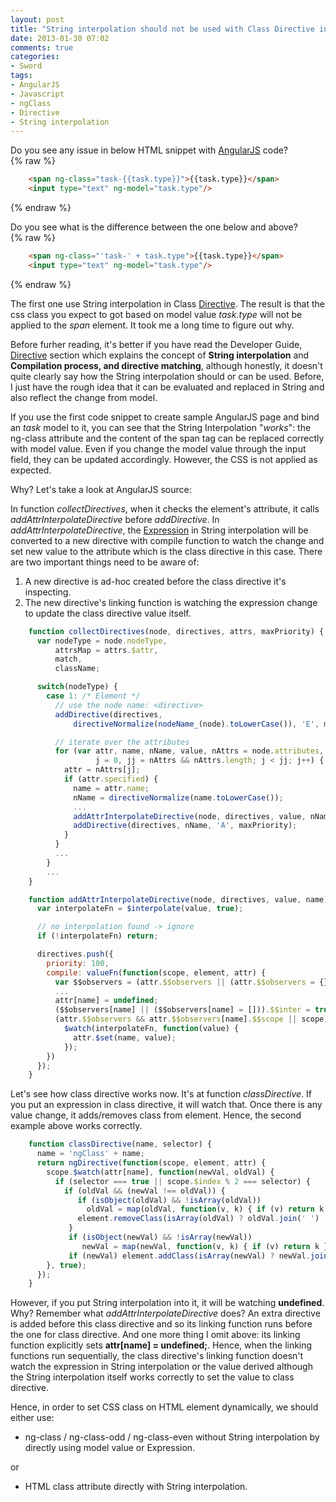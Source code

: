 ```yaml
---
layout: post
title: "String interpolation should not be used with Class Directive in AngularJS"
date: 2013-01-30 07:02
comments: true
categories:
- Sword
tags:
- AngularJS
- Javascript
- ngClass
- Directive
- String interpolation
---
```


[AngularJS]: http://angularjs.org
[Directive]: http://docs.angularjs.org/guide/directive
[Expression]: http://docs.angularjs.org/guide/expression

Do you see any issue in below HTML snippet with [AngularJS][] code?  
{% raw %}
``` html
    <span ng-class="task-{{task.type}}">{{task.type}}</span>
    <input type="text" ng-model="task.type"/>
```
{% endraw %}

Do you see what is the difference between the one below and above?  
{% raw %}
``` html
    <span ng-class="'task-' + task.type">{{task.type}}</span>
    <input type="text" ng-model="task.type"/>
```
{% endraw %}

The first one use String interpolation in Class [Directive][].  The result is that the css class you expect to got based on model value _task.type_ will not be applied to the _span_ element. It took me a long time to figure out why.  

Before furher reading, it's better if you have read the Developer Guide, [Directive][] section which explains the concept of **String interpolation** and **Compilation process, and directive matching**, although honestly, it doesn't quite clearly say how the String interpolation should or can be used.  Before, I just have the rough idea that it can be evaluated and replaced in String and also reflect the change from model.  

If you use the first code snippet to create sample AngularJS page and bind an _task_ model to it, you can see that the String Interpolation "_works_": the ng-class attribute and the content of the span tag can be replaced correctly with model value.  Even if you change the model value through the input field, they can be updated accordingly.  However, the CSS is not applied as expected.

Why?  Let's take a look at AngularJS source:  

In function _collectDirectives_, when it checks the element's attribute, it calls _addAttrInterpolateDirective_ before _addDirective_.  In _addAttrInterpolateDirective_, the [Expression][] in String interpolation will be converted to a new directive with compile function to watch the change and set new value to the attribute which is the class directive in this case.  There are two important things need to be aware of:  

1. A new directive is ad-hoc created before the class directive it's inspecting.  
2. The new directive's linking function is watching the expression change to update the class directive value itself.  

```javascript
    function collectDirectives(node, directives, attrs, maxPriority) {
      var nodeType = node.nodeType,
          attrsMap = attrs.$attr,
          match,
          className;

      switch(nodeType) {
        case 1: /* Element */
          // use the node name: <directive>
          addDirective(directives,
              directiveNormalize(nodeName_(node).toLowerCase()), 'E', maxPriority);

          // iterate over the attributes
          for (var attr, name, nName, value, nAttrs = node.attributes,
                   j = 0, jj = nAttrs && nAttrs.length; j < jj; j++) {
            attr = nAttrs[j];
            if (attr.specified) {
              name = attr.name;
              nName = directiveNormalize(name.toLowerCase());
              ...
              addAttrInterpolateDirective(node, directives, value, nName);
              addDirective(directives, nName, 'A', maxPriority);
            }
          }
          ...
        }
        ...
    }

    function addAttrInterpolateDirective(node, directives, value, name) {
      var interpolateFn = $interpolate(value, true);

      // no interpolation found -> ignore
      if (!interpolateFn) return;

      directives.push({
        priority: 100,
        compile: valueFn(function(scope, element, attr) {
          var $$observers = (attr.$$observers || (attr.$$observers = {}));
          ...
          attr[name] = undefined;
          ($$observers[name] || ($$observers[name] = [])).$$inter = true;
          (attr.$$observers && attr.$$observers[name].$$scope || scope).
            $watch(interpolateFn, function(value) {
              attr.$set(name, value);
            });
        })
      });
    }
```

Let's see how class directive works now.  It's at function _classDirective_.  If you put an expression in class directive, it will watch that.  Once there is any value change, it adds/removes class from element.  Hence, the second example above works correctly.  

```javascript
    function classDirective(name, selector) {
      name = 'ngClass' + name;
      return ngDirective(function(scope, element, attr) {
        scope.$watch(attr[name], function(newVal, oldVal) {
          if (selector === true || scope.$index % 2 === selector) {
            if (oldVal && (newVal !== oldVal)) {
               if (isObject(oldVal) && !isArray(oldVal))
                 oldVal = map(oldVal, function(v, k) { if (v) return k });
               element.removeClass(isArray(oldVal) ? oldVal.join(' ') : oldVal);
             }
             if (isObject(newVal) && !isArray(newVal))
                newVal = map(newVal, function(v, k) { if (v) return k });
             if (newVal) element.addClass(isArray(newVal) ? newVal.join(' ') : newVal);      }
        }, true);
      });
    }
```

However, if you put String interpolation into it, it will be watching **undefined**.  Why?  Remember what _addAttrInterpolateDirective_ does?  An extra directive is added before this class directive and so its linking function runs before the one for class directive.  And one more thing I omit above: its linking function explicitly sets **attr[name] = undefined;**.  Hence, when the linking functions run sequentially, the class directive's linking function doesn't watch the expression in String interpolation or the value derived although the String interpolation itself works correctly to set the value to class directive.  

Hence, in order to set CSS class on HTML element dynamically, we should either use:  

* ng-class / ng-class-odd / ng-class-even without String interpolation by directly using model value or Expression.

or  

* HTML class attribute directly with String interpolation.


